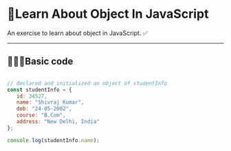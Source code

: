 # 🌟Learn About Object In JavaScript
An exercise to learn about object in JavaScript. ✅

---

## 🧑🏼‍💻Basic code


```javascript 

// declared and initialized an object of studentInfo
const studentInfo = {
   id: 34527,
   name: "Shivraj Kumar",
   dob: "24-05-2002",
   course: "B.Com",
   address: "New Delhi, India"
};

console.log(studentInfo.name);


```
